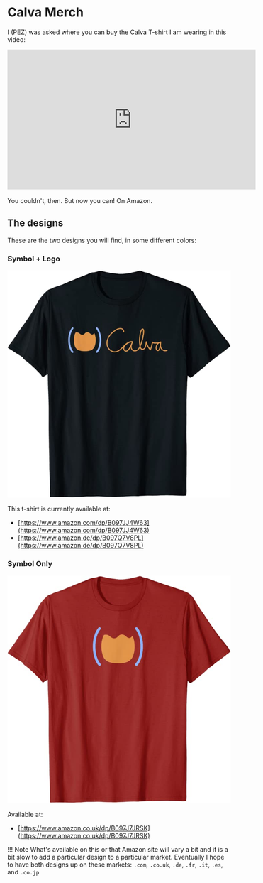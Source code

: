 # Calva Merch

I (PEZ) was asked where you can buy the Calva T-shirt I am wearing in this video:

<iframe width="560" height="315" src="https://www.youtube.com/embed/NIk5hVzA_fY" frameborder="0" allow="accelerometer; autoplay; clipboard-write; encrypted-media; gyroscope; picture-in-picture" allowfullscreen></iframe>

You couldn't, then. But now you can! On Amazon.

## The designs

These are the two designs you will find, in some different colors:

### Symbol + Logo

![Calva T-shirt Symbol + Logo](/images/merch/t-shirt-calva-symbol-and-logo.png)

This t-shirt is currently available at:

* [https://www.amazon.com/dp/B097JJ4W63](https://www.amazon.com/dp/B097JJ4W63)
* [https://www.amazon.de/dp/B097Q7V8PL](https://www.amazon.de/dp/B097Q7V8PL)

### Symbol Only

![Calva T-shirt Symbol](/images/merch/t-shirt-calva-symbol.png)

Available at:

* [https://www.amazon.co.uk/dp/B097J7JRSK](https://www.amazon.co.uk/dp/B097J7JRSK)


!!! Note
    What's available on this or that Amazon site will vary a bit and it is a bit slow to add a particular design to a particular market. Eventually I hope to have both designs up on these markets: `.com`, `.co.uk`, `.de`, `.fr`, `.it`, `.es`, and `.co.jp`